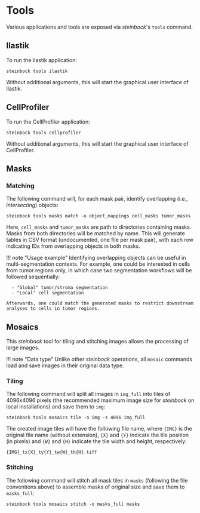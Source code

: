 # Tools

Various applications and tools are exposed via *steinbock*'s `tools` command.

## Ilastik

To run the Ilastik application:

    steinbock tools ilastik

Without additional arguments, this will start the graphical user interface of Ilastik.

## CellProfiler

To run the CellProfiler application:

    steinbock tools cellprofiler

Without additional arguments, this will start the graphical user interface of CellProfiler.

## Masks

### Matching

The following command will, for each mask pair, identify overlapping (i.e., *intersecting*) objects:

    steinbock tools masks match -o object_mappings cell_masks tumor_masks

Here, `cell_masks` and `tumor_masks` are path to directories containing masks. Masks from both directories will be matched by name. This will generate tables in CSV format (undocumented, one file per mask pair), with each row indicating IDs from overlapping objects in both masks.

!!! note "Usage example"
    Identifying overlapping objects can be useful in multi-segmentation contexts. For example, one could be interested in cells from tumor regions only, in which case two segmentation workflows will be followed sequentially:
    
      - "Global" tumor/stroma segmentation
      - "Local" cell segmentation

    Afterwards, one could match the generated masks to restrict downstream analyses to cells in tumor regions.

## Mosaics

This *steinbock* tool for tiling and stitching images allows the processing of large images.

!!! note "Data type"
    Unlike other *steinbock* operations, all `mosaic` commands load and save images in their original data type.

### Tiling

The following command will split all images in `img_full` into tiles of 4096x4096 pixels (the recommended maximum image size for *steinbock* on local installations) and save them to `img`:

    steinbock tools mosaics tile -o img -s 4096 img_full

The created image tiles will have the following file name, where `{IMG}` is the original file name (without extension), `{X}` and `{Y}` indicate the tile position (in pixels) and `{W}` and `{H}` indicate the tile width and height, respectively:

    {IMG}_tx{X}_ty{Y}_tw{W}_th{H}.tiff

### Stitching

The following command will stitch all mask tiles in `masks` (following the file conventions above) to assemble masks of original size and save them to `masks_full`:

    steinbock tools mosaics stitch -o masks_full masks
